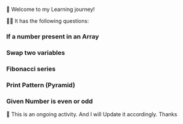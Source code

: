 :rocket: Welcome to my Learning journey!

👩‍💻 It has the following questions:

### If a number present in an Array

### Swap two variables

### Fibonacci series

### Print Pattern (Pyramid)

### Given Number is even or odd

:notebook: This is an ongoing activity. And I will Update it accordingly. Thanks
